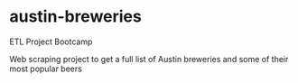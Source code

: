 # austin-breweries

ETL Project Bootcamp

Web scraping project to get a full list of Austin breweries and some of their most popular beers

